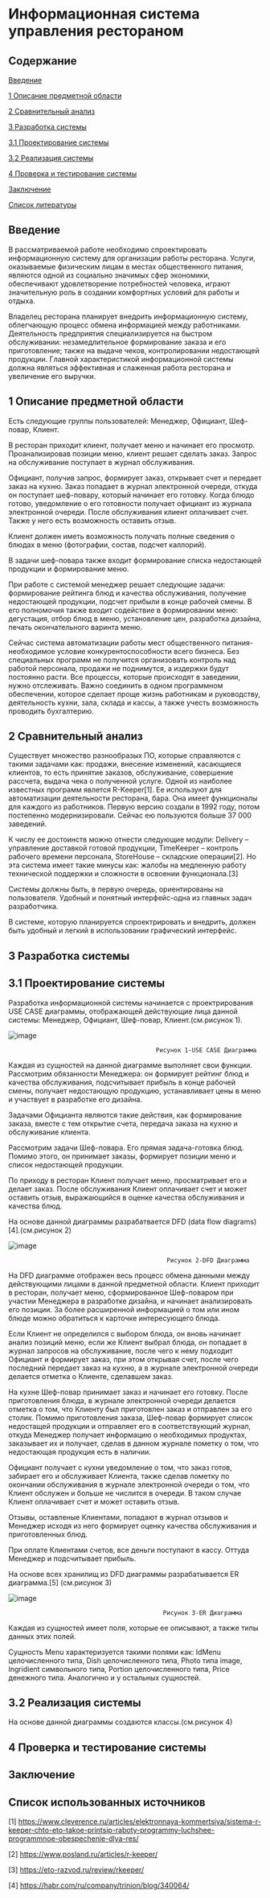 # Информационная система управления рестораном
## Содержание
[Введение](#introduction)  

[1 Описание предметной области](#domainDescription)  

[2 Сравнительный анализ ](#existingSoftware)

[3 Разработка системы](#systemdevelopment)

[3.1 Проектирование системы](#systemdesign)

[3.2 Реализация системы](#systemrealise)

[4 Проверка и тестирование системы](#Checkingandtestingthesystem)

[Заключение](#Conclusion)

[Список литературы](#Listofliterature)

<a name="introduction"/>

## Введение

В рассматриваемой работе необходимо спроектировать информационную систему для организации работы ресторана. Услуги, оказываемые физическим лицам в местах общественного питания, являются одной из социально значимых сфер экономики, обеспечивают удовлетворение потребностей человека, играют значительную роль в создании комфортных условий для работы и отдыха.

Владелец ресторана планирует внедрить информационную систему, облегчающую процесс обмена информацией между работниками. Деятельность предприятия специализируется на быстром обслуживании: незамедлительное формирование заказа и его приготовление; также на выдаче чеков, контролировании недостающей продукции. Главной характеристикой информационной системы должна являться эффективная и слаженная работа ресторана и увеличение его выручки. 

<a name="domainDescription"/>

## 1 Описание предметной области

Есть следующие группы пользователей: Менеджер, Официант, Шеф-повар, Клиент.

В ресторан приходит клиент, получает меню и начинает его просмотр. Проанализировав позиции меню, клиент решает сделать заказ. Запрос на обслуживание поступает в журнал обслуживания. 

Официант, получив запрос, формирует заказ, открывает счет и передает заказ на кухню. Заказ попадает в журнал электронной очереди, откуда он поступает шеф-повару, который начинает его готовку. Когда блюдо готово, уведомление о его готовности получает официант из журнала электронной очереди. После обслуживания клиент оплачивает счет. Также у него есть возможность оставить отзыв. 

Клиент должен иметь возможность получать полные сведения о блюдах в меню (фотографии, состав, подсчет каллорий).

В задачи шеф-повара также входит формирование списка недостающей продукции и формирование меню. 

При работе с системой менеджер решает следующие задачи: формирование рейтинга блюд и качества обслуживания, получение недостающей продукции, подсчет прибыли в конце рабочей смены. В его полномочия также входит содействие в формировании меню: дегустация, отбор блюд в меню, установление цен, разработка дизайна, печать окончательного варинта меню.

Сейчас система автоматизации работы мест общественного питания-необходимое условие конкурентоспособности всего бизнеса. Без специальных программ не получится организовать контроль над работой персонала, продажи не поднимутся, а издержки будут постоянно расти. Все процессы, которые происходят в заведении, нужно отслеживать. Важно соединить в одном программном обеспечении, которое сделает проще жизнь работникам и руководству, деятельность кухни, зала, склада и кассы, а также учесть возможность проводить бухгалтерию.

<a name="existingSoftware"/>

## 2 Сравнительный анализ

Существует множество разнообразых ПО, которые справляются с такими задачами как: продажи, внесение изменений, касающиеся клиентов, то есть принятие заказов, обслуживание, совершение рассчета, выдача чека о полученной услуге. Одной из наиболее известных программ явлется R-Keeper[1]. Ее используют для автоматизации деятельности ресторана, бара. Она имеет функционалы для каждого из работников. Первую версию создали в 1992 году, потом постепенно модернизировали. Сейчас ею пользуются больше 37 000 заведений. 

К числу ее достоинств можно отнести следующие модули: Delivery – управление доставкой готовой продукции, TimeKeeper – контроль рабочего времени персонала, StoreHouse – складские операции[2]. Но эта система имеет такие минусы как: жалобы на медленную работу технической поддержки и сложности в освоении функционала.[3]

Системы должны быть, в первую очередь, ориентированы на пользователя. Удобный и понятный интерфейс-одна из главных задач разработчика. 

В системе, которую планируется спроектрировать и внедрить, должен быть удобный и легкий в использовании графический интерфейс. 



<a name="systemdevelopment"/>

## 3 Разработка системы


<a name="systemdesign"/>

## 3.1 Проектирование системы

Разработка информационной системы начинается с проектрирования USE CASE диаграммы, отображающей действующие лица данной системы: Менеджер, Официант, Шеф-повар, Клиент.(см.рисунок 1). 

![image](https://user-images.githubusercontent.com/91078274/144632262-0d4124ff-23d6-4703-ad9a-2376dfb213e1.png)

                                             Рисунок 1-USE CASE Диаграмма
                                             
Каждая из сущностей на данной диаграмме выполняет свои функции. Рассмотрим обязанности Менеджера: он формирует рейтинг блюд и качества обслуживания, подсчитывает прибыль в конце рабочей смены, получает недостающую продукцию, устанавливает цены в меню и участвует в разработке его дизайна. 

Задачами Официанта являются такие действия, как формирование заказа, вместе с тем открытие счета, передача заказа на кухню и обслуживание клиента. 

Рассмотрим задачи Шеф-повара. Его прямая задача-готовка блюд. Помимо этого, он принимает заказы, формирует позиции меню и список недостающей продукции.

По приходу в ресторан Клиент получает меню, просматривает его и делает заказ. После обслуживания Клиент оплачивает счет и может оставить отзыв, выражающийся в оценке качества обслуживания и качества блюд.                                             

На основе данной диаграммы разрабатвается DFD (data flow diagrams)[4].(см.рисунок 2) 

![image](https://user-images.githubusercontent.com/91078274/144634488-972acf9d-cc66-43b3-912f-1991d23f1fe7.png)

                                                Рисунок 2-DFD Диаграмма

На DFD диаграмме отображен весь процесс обмена данными между действующими лицами в данной предметной области. Клиент приходит в ресторан, получает меню, сформированное Шеф-поваром при участии Менеджера в разработке дизайна, и начинает анализировать его позиции. За более расширенной информацией о том или ином блюде можно обратиться к карточке интересующего блюда. 

Если Клиент не определился с выбором блюда, он вновь начинает анализ позиций меню, если же Клиент выбрал блюда, он попадает в журнал запросов на обслуживание, после чего к нему подходит Официант и формирует заказ, при этом открывая счет, после чего последний передает заказ на кухню, а в журнале электронной очереди делается отметка о Клиенте, сделавшем заказ. 

На кухне Шеф-повар принимает заказ и начинает его готовку. После приготовления блюда, в журнале электронной очереди делается отметка о том, что Клиенту был приготовлен заказ и отправлен за его столик. Помимо приготовления заказа, Шеф-повар формирует список недостащей продукции и отправляет его в соответствующий журнал, откуда Менеджер получает информацию о необходимых продуктах, заказывает их и получает, сделав в данном журнале пометку о том, что недостающая продукция есть в наличии.

Официант получает с кухни уведомление о том, что заказ готов, забирает его и обслуживает Клиента, также сделав пометку по окончании обслуживания в журнале электронной очереди о том, что Клиент обслужен и больше не числится в очереди. В таком случае Клиент оплачивает счет и может оставить отзыв.

Отзывы, оставленые Клиентами, попадают в журнал отзывов и Менеджер исходя из него формирует оценку качества обслуживания и приготовленных блюд. 

При оплате Клиентами счетов, все деньги поступают в кассу. Оттуда Менеджер и подсчитывает прибыль. 

На основе всех хранилищ из DFD диаграммы разрабатывается ER диаграмма.[5] (см.рисунок 3)

![image](https://user-images.githubusercontent.com/91078274/146603988-4cf1c0ff-13ee-4efe-ade9-f66102a43085.png)
                                               
                                               Рисунок 3-ER Диаграмма
                                               
Каждая из сущностей имеет поля, которые ее описывают, а также типы данных этих полей. 

Сущность Menu характеризуется такими полями как: IdMenu целочисленного типа, Dish целочисленного типа, Photo типа image, Ingridient символьного типа, Portion целочисленного типа, Price денежного типа. Аналогично и у остальных сущностей. 

<a name="systemrealise"/>

## 3.2 Реализация системы

На основе данной диаграммы создаются классы.(см.рисунок 4)

<a name="Checkingandtestingthesystem"/>

## 4 Проверка и тестирование системы

<a name="Conclusion"/>

## Заключение
 
<a name="Listofliterature"/>
 
## Список использованных источников
[1] https://www.cleverence.ru/articles/elektronnaya-kommertsiya/sistema-r-keeper-chto-eto-takoe-printsip-raboty-programmy-luchshee-programmnoe-obespechenie-dlya-res/

[2] https://www.posland.ru/articles/r-keeper/

[3] https://eto-razvod.ru/review/rkeeper/

[4] https://habr.com/ru/company/trinion/blog/340064/


